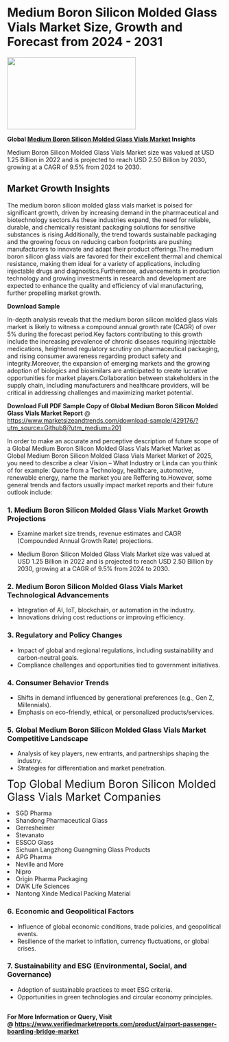 <H1>Medium Boron Silicon Molded Glass Vials Market Size, Growth and Forecast from 2024 - 2031</H1><img class="aligncenter size-medium wp-image-584254" src="https://thirdeyenews.in/wp-content/uploads/2024/09/Global-Market-Research-300x168.jpeg" alt="" width="300" height="168" /><p><strong>Global&nbsp;<a href="https://www.marketsizeandtrends.com/download-sample/429176/?utm_source=Github8j?utm_medium=201">Medium Boron Silicon Molded Glass Vials Market</a> Insights</strong></p><p>Medium Boron Silicon Molded Glass Vials Market size was valued at USD 1.25 Billion in 2022 and is projected to reach USD 2.50 Billion by 2030, growing at a CAGR of 9.5% from 2024 to 2030.</p><p><h2>Market Growth Insights</h2> <p>The medium boron silicon molded glass vials market is poised for significant growth, driven by increasing demand in the pharmaceutical and biotechnology sectors.As these industries expand, the need for reliable, durable, and chemically resistant packaging solutions for sensitive substances is rising.Additionally, the trend towards sustainable packaging and the growing focus on reducing carbon footprints are pushing manufacturers to innovate and adapt their product offerings.The medium boron silicon glass vials are favored for their excellent thermal and chemical resistance, making them ideal for a variety of applications, including injectable drugs and diagnostics.Furthermore, advancements in production technology and growing investments in research and development are expected to enhance the quality and efficiency of vial manufacturing, further propelling market growth.</p> <p><strong>Download Sample</strong></p> <p>In-depth analysis reveals that the medium boron silicon molded glass vials market is likely to witness a compound annual growth rate (CAGR) of over 5% during the forecast period.Key factors contributing to this growth include the increasing prevalence of chronic diseases requiring injectable medications, heightened regulatory scrutiny on pharmaceutical packaging, and rising consumer awareness regarding product safety and integrity.Moreover, the expansion of emerging markets and the growing adoption of biologics and biosimilars are anticipated to create lucrative opportunities for market players.Collaboration between stakeholders in the supply chain, including manufacturers and healthcare providers, will be critical in addressing challenges and maximizing market potential.</p> <p><span class=""><strong>Download Full PDF Sample Copy of Global Medium Boron Silicon Molded Glass Vials Market Report</strong> @ <a href="https://www.marketsizeandtrends.com/download-sample/429176/?utm_source=Github8j?utm_medium=201" target="_blank">https://www.marketsizeandtrends.com/download-sample/429176/?utm_source=Github8j?utm_medium=201</a></span></p><p>In order to make an accurate and perceptive description of future scope of a Global&nbsp;Medium Boron Silicon Molded Glass Vials Market Market as Global&nbsp;Medium Boron Silicon Molded Glass Vials Market Market of 2025, you need to describe a clear Vision &ndash; What Industry or Linda can you think of for example: Quote from a Technology, healthcare, automotive, renewable energy, name the market you are Reffering to.However, some general trends and factors usually impact market reports and their future outlook include:</p><h3>1.&nbsp;<strong>Medium Boron Silicon Molded Glass Vials Market Growth Projections</strong></h3><ul><li>Examine market size trends, revenue estimates and CAGR (Compounded Annual Growth Rate) projections.</li><li><p>Medium Boron Silicon Molded Glass Vials Market size was valued at USD 1.25 Billion in 2022 and is projected to reach USD 2.50 Billion by 2030, growing at a CAGR of 9.5% from 2024 to 2030.</p></li></ul><h3>2.&nbsp;<strong>Medium Boron Silicon Molded Glass Vials Market Technological Advancements</strong></h3><ul><li>Integration of AI, IoT, blockchain, or automation in the industry.</li><li>Innovations driving cost reductions or improving efficiency.</li></ul><h3>3.&nbsp;<strong>Regulatory and Policy Changes</strong></h3><ul><li>Impact of global and regional regulations, including sustainability and carbon-neutral goals.</li><li>Compliance challenges and opportunities tied to government initiatives.</li></ul><h3>4.&nbsp;<strong>Consumer Behavior Trends</strong></h3><ul><li>Shifts in demand influenced by generational preferences (e.g., Gen Z, Millennials).</li><li>Emphasis on eco-friendly, ethical, or personalized products/services.</li></ul><h3>5.&nbsp;<strong>Global Medium Boron Silicon Molded Glass Vials Market Competitive Landscape</strong></h3><ul><li>Analysis of key players, new entrants, and partnerships shaping the industry.</li><li>Strategies for differentiation and market penetration.</li></ul><p data-pm-slice="1 1 []"><span style="color: inherit; font-family: inherit; font-size: 25px;">Top Global Medium Boron Silicon Molded Glass Vials Market Companies</span></p><div class="" data-test-id=""><p><li>SGD Pharma</li><li> Shandong Pharmaceutical Glass</li><li> Gerresheimer</li><li> Stevanato</li><li> ESSCO Glass</li><li> Sichuan Langzhong Guangming Glass Products</li><li> APG Pharma</li><li> Neville and More</li><li> Nipro</li><li> Origin Pharma Packaging</li><li> DWK Life Sciences</li><li> Nantong Xinde Medical Packing Material</li></p></div><h3>6.&nbsp;<strong>Economic and Geopolitical Factors</strong></h3><ul><li>Influence of global economic conditions, trade policies, and geopolitical events.</li><li>Resilience of the market to inflation, currency fluctuations, or global crises.</li></ul><h3>7.&nbsp;<strong>Sustainability and ESG (Environmental, Social, and Governance)</strong></h3><ul><li>Adoption of sustainable practices to meet ESG criteria.</li><li>Opportunities in green technologies and circular economy principles.</li></ul><h2><strong style="font-size: 14px;">For More Information or Query, Visit @&nbsp;</strong><a style="background-color: #ffffff; font-size: 14px;" href="https://www.marketsizeandtrends.com/report/medium-boron-silicon-molded-glass-vials-market/" target="_blank">https://www.verifiedmarketreports.com/product/airport-passenger-boarding-bridge-market</a></h2>